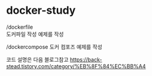 ﻿# docker-study

/dockerfile  
도커파일 작성 예제를 작성

/dockercompose
도커 컴포즈 예제를 작성

코드 설명은 다음 블로그참고
https://back-stead.tistory.com/category/%EB%8F%84%EC%BB%A4
